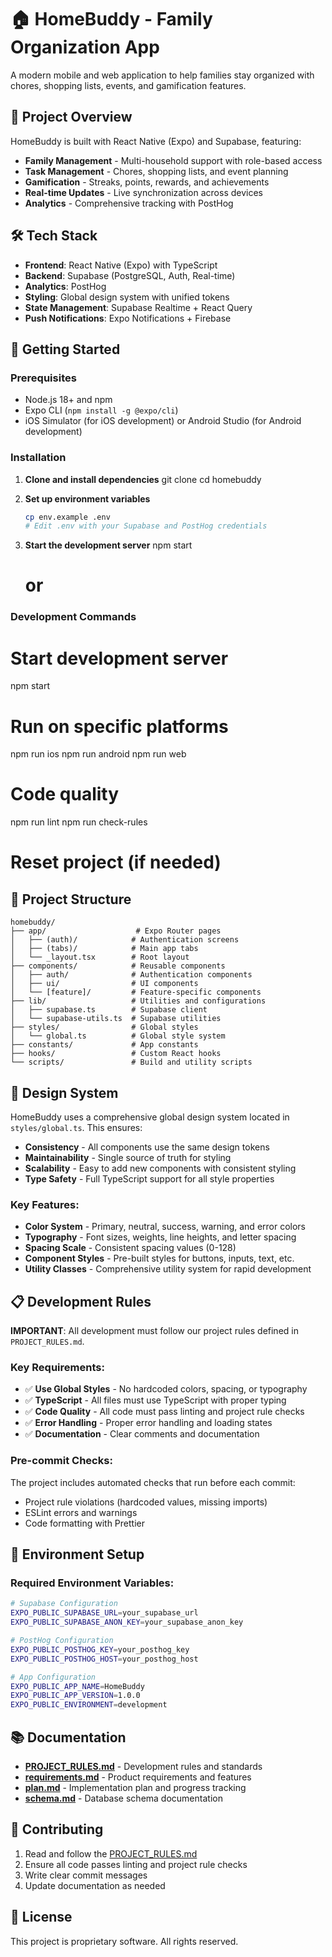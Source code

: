 # 🏠 HomeBuddy - Family Organization App

A modern mobile and web application to help families stay organized with chores, shopping lists, events, and gamification features.

## 🎯 Project Overview

HomeBuddy is built with React Native (Expo) and Supabase, featuring:
- **Family Management** - Multi-household support with role-based access
- **Task Management** - Chores, shopping lists, and event planning
- **Gamification** - Streaks, points, rewards, and achievements
- **Real-time Updates** - Live synchronization across devices
- **Analytics** - Comprehensive tracking with PostHog

## 🛠 Tech Stack

- **Frontend**: React Native (Expo) with TypeScript
- **Backend**: Supabase (PostgreSQL, Auth, Real-time)
- **Analytics**: PostHog
- **Styling**: Global design system with unified tokens
- **State Management**: Supabase Realtime + React Query
- **Push Notifications**: Expo Notifications + Firebase

## 🚀 Getting Started

### Prerequisites
- Node.js 18+ and npm
- Expo CLI (`npm install -g @expo/cli`)
- iOS Simulator (for iOS development) or Android Studio (for Android development)

### Installation

1. **Clone and install dependencies**
   git clone <repository-url>
   cd homebuddy
2. **Set up environment variables**
   ```bash
   cp env.example .env
   # Edit .env with your Supabase and PostHog credentials
   ```

3. **Start the development server**
   npm start
   # or
### Development Commands
# Start development server
npm start

# Run on specific platforms
npm run ios
npm run android
npm run web

# Code quality
npm run lint
npm run check-rules

# Reset project (if needed)
## 📁 Project Structure

```
homebuddy/
├── app/                    # Expo Router pages
│   ├── (auth)/            # Authentication screens
│   ├── (tabs)/            # Main app tabs
│   └── _layout.tsx        # Root layout
├── components/            # Reusable components
│   ├── auth/              # Authentication components
│   ├── ui/                # UI components
│   └── [feature]/         # Feature-specific components
├── lib/                   # Utilities and configurations
│   ├── supabase.ts        # Supabase client
│   └── supabase-utils.ts  # Supabase utilities
├── styles/                # Global styles
│   └── global.ts          # Global style system
├── constants/             # App constants
├── hooks/                 # Custom React hooks
└── scripts/               # Build and utility scripts
```

## 🎨 Design System

HomeBuddy uses a comprehensive global design system located in `styles/global.ts`. This ensures:

- **Consistency** - All components use the same design tokens
- **Maintainability** - Single source of truth for styling
- **Scalability** - Easy to add new components with consistent styling
- **Type Safety** - Full TypeScript support for all style properties

### Key Features:
- **Color System** - Primary, neutral, success, warning, and error colors
- **Typography** - Font sizes, weights, line heights, and letter spacing
- **Spacing Scale** - Consistent spacing values (0-128)
- **Component Styles** - Pre-built styles for buttons, inputs, text, etc.
- **Utility Classes** - Comprehensive utility system for rapid development

## 📋 Development Rules

**IMPORTANT**: All development must follow our project rules defined in `PROJECT_RULES.md`.

### Key Requirements:
- ✅ **Use Global Styles** - No hardcoded colors, spacing, or typography
- ✅ **TypeScript** - All files must use TypeScript with proper typing
- ✅ **Code Quality** - All code must pass linting and project rule checks
- ✅ **Error Handling** - Proper error handling and loading states
- ✅ **Documentation** - Clear comments and documentation

### Pre-commit Checks:
The project includes automated checks that run before each commit:
- Project rule violations (hardcoded values, missing imports)
- ESLint errors and warnings
- Code formatting with Prettier

## 🔧 Environment Setup

### Required Environment Variables:
```bash
# Supabase Configuration
EXPO_PUBLIC_SUPABASE_URL=your_supabase_url
EXPO_PUBLIC_SUPABASE_ANON_KEY=your_supabase_anon_key

# PostHog Configuration
EXPO_PUBLIC_POSTHOG_KEY=your_posthog_key
EXPO_PUBLIC_POSTHOG_HOST=your_posthog_host

# App Configuration
EXPO_PUBLIC_APP_NAME=HomeBuddy
EXPO_PUBLIC_APP_VERSION=1.0.0
EXPO_PUBLIC_ENVIRONMENT=development
```

## 📚 Documentation

- **[PROJECT_RULES.md](./PROJECT_RULES.md)** - Development rules and standards
- **[requirements.md](./requirements.md)** - Product requirements and features
- **[plan.md](./plan.md)** - Implementation plan and progress tracking
- **[schema.md](./schema.md)** - Database schema documentation

## 🤝 Contributing

1. Read and follow the [PROJECT_RULES.md](./PROJECT_RULES.md)
2. Ensure all code passes linting and project rule checks
3. Write clear commit messages
4. Update documentation as needed

## 📄 License

This project is proprietary software. All rights reserved.